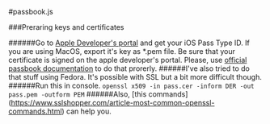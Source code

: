 #passbook.js

###Preraring keys and certificates

######Go to [Apple Developer's portal](https://developer.apple.com/) and get your iOS Pass Type ID. If you are using MacOS, export it's key as *.pem file. Be sure that your certificate is signed on the apple developer's portal. Please, use [official passbook documentation](https://developer.apple.com/library/ios/documentation/UserExperience/Conceptual/PassKit_PG/Chapters/YourFirst.html#//apple_ref/doc/uid/TP40012195-CH2-SW1) to do that prorerly.
######I've also tried to do that stuff using Fedora. It's possible with SSL but a bit more difficult though.
######Run this in console.
`openssl x509 -in pass.cer -inform DER -out pass.pem -outform PEM`
######Also, [this commands] (https://www.sslshopper.com/article-most-common-openssl-commands.html) can help you.
